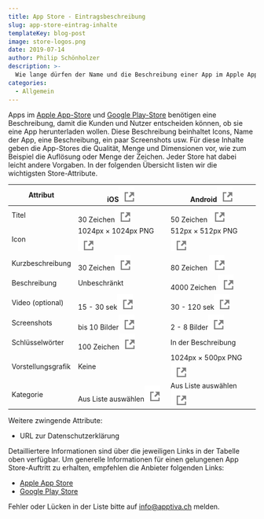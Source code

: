```yaml
---
title: App Store - Eintragsbeschreibung
slug: app-store-eintrag-inhalte
templateKey: blog-post
image: store-logos.png
date: 2019-07-14
author: Philip Schönholzer
description: >-
  Wie lange dürfen der Name und die Beschreibung einer App im Apple App-Store oder dem Google Play-Store sein? Und viele Bilder in welche Auflösung? Diese und andere Angaben für die App-Stores beschreiben wir in diesem Beitrag.
categories:
  - Allgemein
---
```


Apps im [Apple App-Store](https://www.apple.com/ios/app-store/) und [Google Play-Store](https://play.google.com/store) benötigen eine Beschreibung, damit die Kunden und Nutzer entscheiden können, ob sie eine App herunterladen wollen. Diese Beschreibung beinhaltet Icons, Name der App, eine Beschreibung, ein paar Screenshots usw. Für diese Inhalte geben die App-Stores die Qualität, Menge und Dimensionen vor, wie zum Beispiel die Auflösung oder Menge der Zeichen. Jeder Store hat dabei leicht andere Vorgaben. In der folgenden Übersicht listen wir die wichtigsten Store-Attribute.

| Attribut           | iOS[![Externer Link](ext4-link.svg)][1]                 | Android[![Externer Link](ext4-link.svg)][2]             |
| ------------------ | ------------------------------------------------------- | ------------------------------------------------------- |
| Titel              | 30 Zeichen[![Externer Link](ext4-link.svg)][1]          | 50 Zeichen [![Externer Link](ext4-link.svg)][10]        |
| Icon               | 1024px × 1024px PNG[![Externer Link](ext4-link.svg)][9] | 512px × 512px PNG[![Externer Link](ext4-link.svg)][11]  |
| Kurzbeschreibung   | 30 Zeichen[![Externer Link](ext4-link.svg)][1]          | 80 Zeichen [![Externer Link](ext4-link.svg)][10]        |
| Beschreibung       | Unbeschränkt                                            | 4000 Zeichen [![Externer Link](ext4-link.svg)][10]      |
| Video (optional)   | 15 - 30 sek[![Externer Link](ext4-link.svg)][3]         | 30 - 120 sek[![Externer Link](ext4-link.svg)][5]        |
| Screenshots        | bis 10 Bilder[![Externer Link](ext4-link.svg)][4]       | 2 - 8 Bilder[![Externer Link](ext4-link.svg)][5]        |
| Schlüsselwörter    | 100 Zeichen[![Externer Link](ext4-link.svg)][1]         | In der Beschreibung                                     |
| Vorstellungsgrafik | Keine                                                   | 1024px × 500px PNG[![Externer Link](ext4-link.svg)][6]  |
| Kategorie          | Aus Liste auswählen[![Externer Link](ext4-link.svg)][7] | Aus Liste auswählen[![Externer Link](ext4-link.svg)][8] |

[1]: https://developer.apple.com/app-store/product-page/
[2]: https://developer.android.com/distribute/best-practices/launch/store-listing.html
[3]: https://help.apple.com/app-store-connect/#/dev4e413fcb8
[4]: https://help.apple.com/app-store-connect/#/devd274dd925
[5]: https://support.google.com/googleplay/android-developer/answer/1078870?hl=de
[6]: https://developer.android.com/distribute/best-practices/launch/feature-graphic.html
[7]: https://developer.apple.com/app-store/categories/
[8]: https://support.google.com/googleplay/android-developer/answer/113475?hl=de
[9]: https://developer.apple.com/design/human-interface-guidelines/ios/icons-and-images/app-icon/
[10]: https://support.google.com/googleplay/android-developer/answer/113469?hl=de#store_listing
[11]: https://developer.android.com/google-play/resources/icon-design-specifications

Weitere zwingende Attribute:

- URL zur Datenschutzerklärung

Detailliertere Informationen sind über die jeweiligen Links in der Tabelle oben verfügbar. Um generelle Informationen für einen gelungenen App Store-Auftritt zu erhalten, empfehlen die Anbieter folgenden Links:

- [Apple App Store](https://developer.apple.com/app-store/product-page/)
- [Google Play Store](https://developer.android.com/distribute/best-practices/launch/store-listing.html)

Fehler oder Lücken in der Liste bitte auf [info@apptiva.ch](mailto:info@apptiva.ch?subject=Blogpost%20App%20Store%20Eintragbeschreibung) melden.

